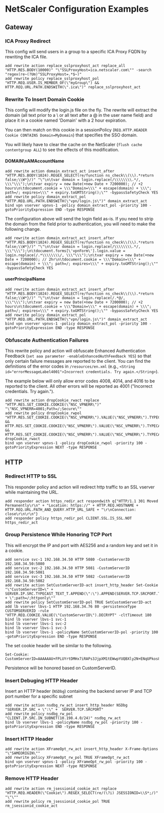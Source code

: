 # NetScaler Configuration Examples

## Gateway

### ICA Proxy Redirect
This config will send users in a group to a specific ICA Proxy FQDN by rewriting the ICA file.

	add rewrite action replace_sslproxyhost_act replace_all "HTTP.RES.BODY(10000)" "\"SSLProxyHost=ica.netscaler.com\"" -search "regex(re~(?Um)^SSLProxyHost=.*$~)"
	add rewrite policy replace_sslproxyhost_pol "HTTP.REQ.USER.IS_MEMBER_OF(\"myGroup\") && HTTP.REQ.URL.PATH.ENDSWITH(\".ica\")" replace_sslproxyhost_act

### Rewrite To Insert Domain Cookie
This config will modify the login.js file on the fly. The rewrite will extract the domain (all text prior to a \ or all text after a @ in the user name field) and place it in a cookie named 'Domain' with a 2 hour expiration.

You can then match on this cookie in a sessionPolicy (`REQ.HTTP.HEADER Cookie CONTAINS Domain=MyDomain`) that specifies the SSO domain.

You will likely have to clear the cache on the NetScaler (`flush cache contentgroup ALL`) to see the effects of this modification.

#### DOMAIN\sAMAccountName
	add rewrite action domain_extract_act insert_after "HTTP.RES.BODY(1024).REGEX_SELECT(re/function ns_check\\(\\).*return false;\\W*}/)" "\"\n\tvar domain = login.replace(/\\\\\\\\.*/, \\\"\\\");\n\tvar expiry = new Date(+new Date + 7200000); // +2 hours\n\tdocument.cookie = \\\"Domain=\\\" + escape(domain) + \\\"; path=/; expires=\\\" + expiry.toGMTString();\"" -bypassSafetyCheck YES
	add rewrite policy domain_extract_pol "HTTP.REQ.URL.PATH.ENDSWITH(\"vpn/login.js\")" domain_extract_act
	bind vpn vserver vpnvs-1 -policy domain_extract_pol -priority 100 -gotoPriorityExpression END -type RESPONSE

The configuration above will send the login field as-is.  If you need to strip the domain from the field prior to authentication, you will need to make the following change.
	
	add rewrite action domain_extract_act insert_after "HTTP.RES.BODY(1024).REGEX_SELECT(re/function ns_check\\(\\).*return false;\\W*}/)" "\"\n\tvar domain = login.replace(/\\\\\\\\.*/, \\\"\\\");\n\tdocument.forms[\'vpnForm\'].login.value = login.replace(/.*\\\\\\\\/, \\\"\\\");\n\tvar expiry = new Date(+new Date + 7200000); // 2hr\n\tdocument.cookie = \\\"Domain=\\\" + escape(domain) + \\\"; path=/; expires=\\\" + expiry.toGMTString();\"" -bypassSafetyCheck YES

#### userPrincipalName
	add rewrite action domain_extract_act insert_after "HTTP.RES.BODY(1024).REGEX_SELECT(re/function ns_check\\(\\).*return false;\\W*}/)" "\"\n\tvar domain = login.replace(/.*@/, \\\"\\\");\n\tvar expiry = new Date(+new Date + 7200000); // +2 hours\n\tdocument.cookie = \\\"Domain=\\\" + escape(domain) + \\\"; path=/; expires=\\\" + expiry.toGMTString();\"" -bypassSafetyCheck YES
	add rewrite policy domain_extract_pol "HTTP.REQ.URL.PATH.ENDSWITH(\"vpn/login.js\")" domain_extract_act
	bind vpn vserver vpnvs-1 -policy domain_extract_pol -priority 100 -gotoPriorityExpression END -type RESPONSE

### Obfuscate Authentication Failures
This rewrite policy and action will obfuscate Enhanced Authentication Feedback (`set aaa parameter -enableEnhancedAuthFeedback YES`) so that only certain failure messages are reported to the client.  You can find the definitions of the error codes in `/resources/en.xml` (e.g., `<String id="errorMessageLabel4001">Incorrect credentials. Try again.</String>`).

The example below will only allow error codes 4008, 4014, and 4016 to be reported to the client.  All other errors will be reported as 4001 ("Incorrect credentials. Try again.").

	add rewrite action dropCookie_rwact replace "HTTP.RES.SET_COOKIE.COOKIE(\"NSC_VPNERR\")" "\"NSC_VPNERR=4001;Path=/;Secure\""
	add rewrite policy dropCookie_rwpol "HTTP.RES.SET_COOKIE.COOKIE(\"NSC_VPNERR\").VALUE(\"NSC_VPNERR\").TYPECAST_NUM_AT.NE(4008) && HTTP.RES.SET_COOKIE.COOKIE(\"NSC_VPNERR\").VALUE(\"NSC_VPNERR\").TYPECAST_NUM_AT.NE(4014) && HTTP.RES.SET_COOKIE.COOKIE(\"NSC_VPNERR\").VALUE(\"NSC_VPNERR\").TYPECAST_NUM_AT.NE(4016)" dropCookie_rwact
	bind vpn vserver vpnvs-1 -policy dropCookie_rwpol -priority 100 -gotoPriorityExpression NEXT -type RESPONSE

## HTTP

### Redirect HTTP to SSL
This responder policy and action will redirect http traffic to an SSL vserver while maintaining the URL.

	add responder action https_redir_act respondwith q{"HTTP/1.1 301 Moved Permanently\r\n" + "Location: https://" + HTTP.REQ.HOSTNAME + HTTP.REQ.URL.PATH_AND_QUERY.HTTP_URL_SAFE + "\r\nConnection: close\r\n\r\n"}
	add responder policy https_redir_pol CLIENT.SSL.IS_SSL.NOT https_redir_act

### Group Persistence While Honoring TCP Port
This will encrypt the IP and port with AES256 and a random key and set it in a cookie.

	add service svc-1 192.168.34.50 HTTP 5080 -CustomServerID 192.168.34.50:5080
	add service svc-2 192.168.34.50 HTTP 5081 -CustomServerID 192.168.34.50:5081
	add service svc-3 192.168.34.50 HTTP 5082 -CustomServerID 192.168.34.50:5082
	add rewrite action SetCustomServerID-act insert_http_header Set-Cookie "\"CustomServerID=\" + SERVER.IP.SRC.TYPECAST_TEXT_T.APPEND(\":\").APPEND(SERVER.TCP.SRCPORT.TYPECAST_TEXT_T).ENCRYPT + \";path=/;httponly\""
	add rewrite policy SetCustomServerID-pol TRUE SetCustomServerID-act
	add lb vserver lbvs-1 HTTP 192.168.34.76 80 -persistenceType CUSTOMSERVERID -rule "HTTP.REQ.COOKIE.VALUE(\"CustomServerID\").DECRYPT" -cltTimeout 180
	bind lb vserver lbvs-1 svc-1
	bind lb vserver lbvs-1 svc-2
	bind lb vserver lbvs-1 svc-3
	bind lb vserver lbvs-1 -policyName SetCustomServerID-pol -priority 100 -gotoPriorityExpression END -type RESPONSE

The set cookie header will be similar to the following.
	
	Set-Cookie: CustomServerID=AAAAAAU+FPLUYrtDMHx7iRAPs3JjpXM1tEWwpYUQBXly2N+ENqUPkos8prJu2FMbAC3Qm90=;path=/;httponly

Persistence will be honored based on CustomServerID.

### Insert Debuging HTTP Header
Insert an HTTP header (`NSDbg`) containing the backend server IP and TCP port number for a specific subnet
	
	add rewrite action nsdbg_rw_act insert_http_header NSDbg "SERVER.IP.SRC + \":\" +  SERVER.TCP.SRCPORT"
	add rewrite policy nsdbg_rw_pol "CLIENT.IP.SRC.IN_SUBNET(10.198.4.0/24)" nsdbg_rw_act
	bind lb vserver lbvs-1 -policyName nsdbg_rw_pol -priority 100 -gotoPriorityExpression END -type RESPONSE

### Insert HTTP Header
	add rewrite action XFrameOpt_rw_act insert_http_header X-Frame-Options "\"SAMEORIGIN\""
	add rewrite policy XFrameOpt_rw_pol TRUE XFrameOpt_rw_act
	bind vpn vserver vpnvs-1 -policy XFrameOpt_rw_pol -priority 100 -gotoPriorityExpression NEXT -type RESPONSE

### Remove HTTP Header
	add rewrite action rm_jsessionid_cookie_act replace "HTTP.REQ.HEADER(\"Cookie\").REGEX_SELECT(re/(\?i) JSESSIONID=\\S*;/)" "\"\""
	add rewrite policy rm_jsessionid_cookie_pol TRUE rm_jsessionid_cookie_act
